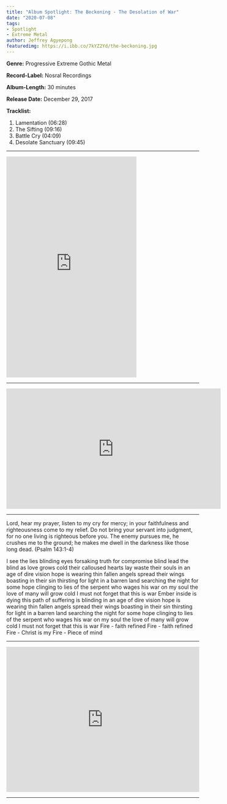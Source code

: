 ```yaml
---
title: "Album Spotlight: The Beckoning - The Desolation of War"
date: "2020-07-08"
tags:
- Spotlight
- Extreme Metal
author: Jeffrey Agyepong
featuredimg: https://i.ibb.co/7kYZ2Yd/the-beckoning.jpg
---
```


**Genre:** Progressive Extreme Gothic Metal

**Record-Label:** Nosral Recordings

**Album-Length:** 30 minutes

**Release Date:** December 29, 2017

**Tracklist:**

1. Lamentation (06:28)
2. The Sifting (09:16)
3. Battle Cry (04:09)
4. Desolate Sanctuary (09:45)

<hr>

<iframe style="border: 0; width: 340px; height: 578px;" src="https://bandcamp.com/EmbeddedPlayer/album=186801877/size=large/bgcol=333333/linkcol=0f91ff/transparent=true/" seamless><a href="https://thebeckoning.bandcamp.com/album/the-desolation-of-war">The Desolation Of War by The Beckoning</a></iframe>

<hr>

<div class="video-container"><iframe src="https://www.youtube.com/embed/ldTPdBbWbKo" width="560" height="315" frameborder="0"></iframe></div>

* * *

Lord, hear my prayer, listen to my cry for mercy; in your faithfulness and righteousness come to my relief. Do not bring your servant into judgment, for no one living is righteous before you. The enemy pursues me, he crushes me to the ground; he makes me dwell in the darkness like those long dead. (Psalm 143:1-4)

I see the lies blinding eyes forsaking truth for compromise blind lead the blind as love grows cold their calloused hearts lay waste their souls in an age of dire vision hope is wearing thin fallen angels spread their wings boasting in their sin thirsting for light in a barren land searching the night for some hope clinging to lies of the serpent who wages his war on my soul the love of many will grow cold I must not forget that this is war Ember inside is dying this path of suffering is blinding in an age of dire vision hope is wearing thin fallen angels spread their wings boasting in their sin thirsting for light in a barren land searching the night for some hope clinging to lies of the serpent who wages his war on my soul the love of many will grow cold I must not forget that this is war Fire - faith refined Fire - faith refined Fire - Christ is my Fire - Piece of mind

* * *


<iframe src="https://open.spotify.com/embed/album/0gr8LmiU1D0MNwQiPg33Q7" style="border: 0; width: 100%; height: 380px;" allowfullscreen allow="encrypted-media"></iframe>

<hr>

